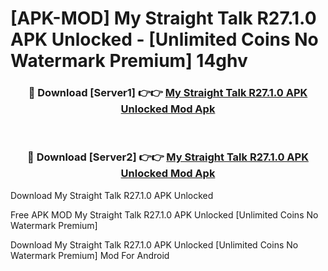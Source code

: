# [APK-MOD] My Straight Talk R27.1.0 APK Unlocked - [Unlimited Coins No Watermark Premium] 14ghv



<div align="center">
<h3>🔴 Download [Server1] 👉👉 <a href="https://momento.my/?title=My_Straight_Talk_R27.1.0_APK_Unlocked">My Straight Talk R27.1.0 APK Unlocked Mod Apk</a></h3><br>

<h3>🔴 Download [Server2] 👉👉 <a href="https://momento.my/?title=My_Straight_Talk_R27.1.0_APK_Unlocked">My Straight Talk R27.1.0 APK Unlocked Mod Apk</a></h3>
</div>



Download My Straight Talk R27.1.0 APK Unlocked 

Free APK MOD My Straight Talk R27.1.0 APK Unlocked [Unlimited Coins No Watermark Premium]

Download My Straight Talk R27.1.0 APK Unlocked [Unlimited Coins No Watermark Premium] Mod For Android
